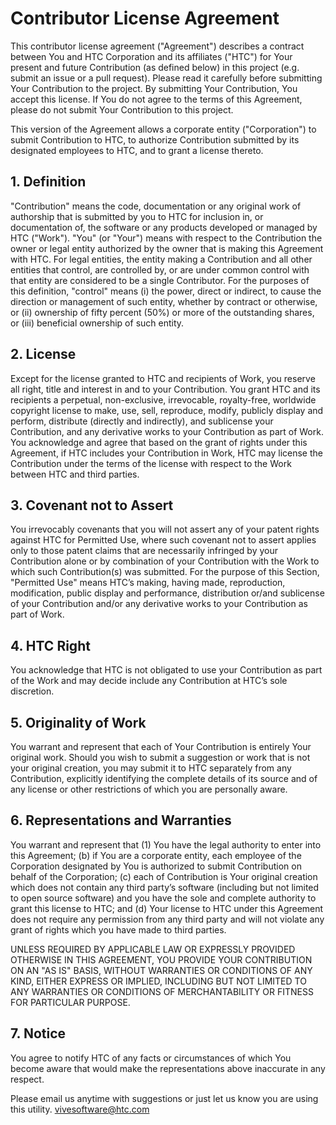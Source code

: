 # Contributor License Agreement
This contributor license agreement ("Agreement") describes a contract 
between You and HTC Corporation and its affiliates ("HTC") for Your 
present and future Contribution (as defined below) in this project (e.g. 
submit an issue or a pull request). Please read it carefully before 
submitting Your Contribution to the project. By submitting Your 
Contribution, You accept this license. If You do not agree to the terms 
of this Agreement, please do not submit Your Contribution to this project.

This version of the Agreement allows a corporate entity ("Corporation") 
to submit Contribution to HTC, to authorize Contribution submitted by 
its designated employees to HTC, and to grant a license thereto.

## 1. Definition
"Contribution" means the code, documentation or any original work of 
authorship that is submitted by you to HTC for inclusion in, or 
documentation of, the software or any products developed or managed by 
HTC ("Work").
"You" (or "Your") means with respect to the Contribution the owner or 
legal entity authorized by the owner that is making this Agreement with 
HTC. For legal entities, the entity making a Contribution and all other 
entities that control, are controlled by, or are under common control 
with that entity are considered to be a single Contributor. For the 
purposes of this definition, "control" means (i) the power, direct or 
indirect, to cause the direction or management of such entity, whether 
by contract or otherwise, or (ii) ownership of fifty percent (50%) or 
more of the outstanding shares, or (iii) beneficial ownership of such 
entity.

## 2. License
Except for the license granted to HTC and recipients of Work, you 
reserve all right, title and interest in and to your Contribution.
You grant HTC and its recipients a perpetual, non-exclusive, 
irrevocable, royalty-free, worldwide copyright license to make, use, 
sell, reproduce, modify, publicly display and perform, distribute 
(directly and indirectly), and sublicense your Contribution, and any 
derivative works to your Contribution as part of Work.
You acknowledge and agree that based on the grant of rights under this 
Agreement, if HTC includes your Contribution in Work, HTC may license 
the Contribution under the terms of the license with respect to the Work 
between HTC and third parties.

## 3. Covenant not to Assert
You irrevocably covenants that you will not assert any of your patent 
rights against HTC for Permitted Use, where such covenant not to assert 
applies only to those patent claims that are necessarily infringed by 
your Contribution alone or by combination of your Contribution with the 
Work to which such Contribution(s) was submitted. For the purpose of 
this Section, "Permitted Use" means HTC’s making, having made, 
reproduction, modification, public display and performance, distribution 
or/and sublicense of your Contribution and/or any derivative works to 
your Contribution as part of Work.

## 4. HTC Right
You acknowledge that HTC is not obligated to use your Contribution as 
part of the Work and may decide include any Contribution at HTC’s sole 
discretion.

## 5. Originality of Work
You warrant and represent that each of Your Contribution is entirely 
Your original work. Should you wish to submit a suggestion or work that 
is not your original creation, you may submit it to HTC separately from 
any Contribution, explicitly identifying the complete details of its 
source and of any license or other restrictions of which you are 
personally aware.

## 6. Representations and Warranties
You warrant and represent that (1) You have the legal authority to enter 
into this Agreement; (b) if You are a corporate entity, each employee of 
the Corporation designated by You is authorized to submit Contribution 
on behalf of the Corporation; (c) each of Contribution is Your original 
creation which does not contain any third party’s software (including 
but not limited to open source software) and you have the sole and 
complete authority to grant this license to HTC; and (d) Your license to 
HTC under this Agreement does not require any permission from any third 
party and will not violate any grant of rights which you have made to 
third parties.

UNLESS REQUIRED BY APPLICABLE LAW OR EXPRESSLY PROVIDED OTHERWISE IN 
THIS AGREEMENT, YOU PROVIDE YOUR CONTRIBUTION ON AN "AS IS" BASIS, 
WITHOUT WARRANTIES OR CONDITIONS OF ANY KIND, EITHER EXPRESS OR IMPLIED, 
INCLUDING BUT NOT LIMITED TO ANY WARRANTIES OR CONDITIONS OF 
MERCHANTABILITY OR FITNESS FOR PARTICULAR PURPOSE.

## 7. Notice
You agree to notify HTC of any facts or circumstances of which You 
become aware that would make the representations above inaccurate in any 
respect.


Please email us anytime with suggestions or just let us know you are 
using this utility.
vivesoftware@htc.com
